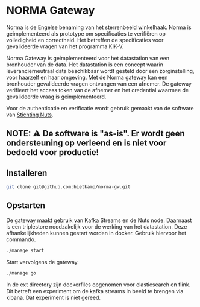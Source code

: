 # NORMA Gateway

Norma is de Engelse benaming van het sterrenbeeld winkelhaak. Norma is geimplementeerd als prototype om specificaties te verifiëren op volledigheid en correctheid. Het betreffen de specificaties voor gevalideerde vragen van het programma KIK-V. 

Norma Gateway is geimplementeerd voor het datastation van een bronhouder van de data. Het datastation is een concept waarin leverancierneutraal data beschikbaar wordt gesteld door een zorginstelling, voor haarzelf en haar omgeving. Met de Norma gateway kan een bronhouder gevalideerde vragen ontvangen van een afnemer. De gateway verifieert het access token van de afnemer en het credential waarmee de gevalideerde vraag is geimplementeerd.

Voor de authenticatie en verificatie wordt gebruik gemaakt van de software van [Stichting Nuts](https://github.com/nuts-foundation/nuts-node). 

**NOTE:**
:warning: De software is "as-is".
Er wordt geen ondersteuning op verleend en is niet voor bedoeld voor productie!
---

## Installeren

```bash
git clone git@github.com:hietkamp/norma-gw.git
```

## Opstarten

De gateway maakt gebruik van Kafka Streams en de Nuts node. Daarnaast is een triplestore noodzakelijk voor de werking van het datastation. Deze afhankelijkheden kunnen gestart worden in docker. Gebruik hiervoor het commando.

```bash
./manage start
```
Start vervolgens de gateway.

```bash
./manage go
```
In de ext directory zijn dockerfiles opgenomen voor elasticsearch en flink. Dit betreft een experiment om de kafka streams in beeld te brengen via kibana. Dat experiment is niet gereed.